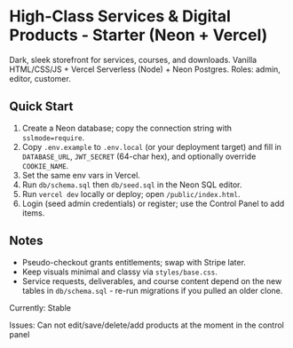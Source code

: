 ﻿# High-Class Services & Digital Products - Starter (Neon + Vercel)

Dark, sleek storefront for services, courses, and downloads. Vanilla HTML/CSS/JS + Vercel Serverless (Node) + Neon Postgres. Roles: admin, editor, customer.

## Quick Start
1. Create a Neon database; copy the connection string with `sslmode=require`.
2. Copy `.env.example` to `.env.local` (or your deployment target) and fill in `DATABASE_URL`, `JWT_SECRET` (64-char hex), and optionally override `COOKIE_NAME`.
3. Set the same env vars in Vercel.
4. Run `db/schema.sql` then `db/seed.sql` in the Neon SQL editor.
5. Run `vercel dev` locally or deploy; open `/public/index.html`.
6. Login (seed admin credentials) or register; use the Control Panel to add items.

## Notes
- Pseudo-checkout grants entitlements; swap with Stripe later.
- Keep visuals minimal and classy via `styles/base.css`.
- Service requests, deliverables, and course content depend on the new tables in `db/schema.sql` - re-run migrations if you pulled an older clone.

Currently: Stable

Issues: Can not edit/save/delete/add products at the moment in the control panel
